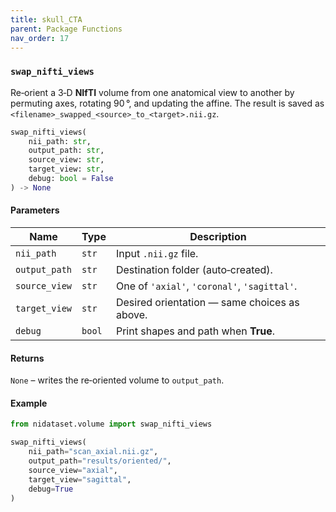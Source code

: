 ```yaml
---
title: skull_CTA
parent: Package Functions
nav_order: 17
---
```


### `swap_nifti_views`

Re‑orient a 3‑D **NIfTI** volume from one anatomical view to another by permuting axes, rotating 90 °, and updating the affine. The result is saved as `<filename>_swapped_<source>_to_<target>.nii.gz`.

```python
swap_nifti_views(
    nii_path: str,
    output_path: str,
    source_view: str,
    target_view: str,
    debug: bool = False
) -> None
```

#### Parameters

| Name          | Type   | Description                                  |
| ------------- | ------ | -------------------------------------------- |
| `nii_path`    | `str`  | Input `.nii.gz` file.                        |
| `output_path` | `str`  | Destination folder (auto‑created).           |
| `source_view` | `str`  | One of `'axial'`, `'coronal'`, `'sagittal'`. |
| `target_view` | `str`  | Desired orientation — same choices as above. |
| `debug`       | `bool` | Print shapes and path when **True**.         |

#### Returns

`None` – writes the re‑oriented volume to `output_path`.

#### Example

```python
from nidataset.volume import swap_nifti_views

swap_nifti_views(
    nii_path="scan_axial.nii.gz",
    output_path="results/oriented/",
    source_view="axial",
    target_view="sagittal",
    debug=True
)
```